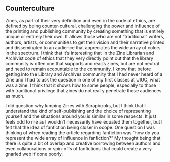 ## Counterculture
Zines, as part of their very definition and even in the code of ethics, are defined by being counter-cultural, challenging the power and influence of the printing and publishing community by creating something that is entirely unique or entirely their own. It allows those who are not “traditional” writers, authors, artists, or communities to get their vision and their narrative printed and disseminated to an audience that appreciates the wide array of colors in the spectrum. I think that it’s interesting that in the Zine Librarian and Archivist code of ethics that they very directly point out that the library community is often one that supports and reads zines, but are not neutral and need to remain accountable to the community. I know that before getting into the Library and Archives community that I had never heard of a Zine and I had to ask the question in one of my first classes at UIUC, what was a zine. I think that it shows how to some people, especially to those with traditional privilege that zines do not really penetrate those audiences as much. 

I did question why lumping Zines with Scrapbooks, but I think that I understand the kind of self-publishing and the choice of representing yourself and the situations around you is similar in some respects. It just feels odd to me as I wouldn’t necessarily have equated them together, but I felt that the idea of fanfiction being closer in scope. One question I was thinking of when reading the article regarding fanfiction was “how do you represent the wide array of influence in fanfiction?” My thought being that there is quite a bit of overlap and creative borrowing between authors and even collaborations or spin-offs of fanfictions that could create a very gnarled web if done poorly.

